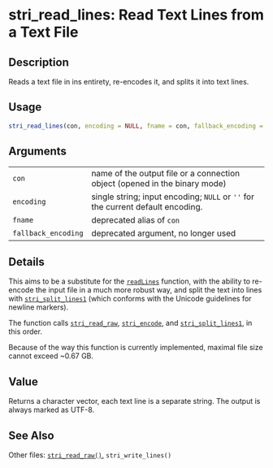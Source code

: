 # stri\_read\_lines: Read Text Lines from a Text File

## Description

Reads a text file in ins entirety, re-encodes it, and splits it into text lines.

## Usage

```r
stri_read_lines(con, encoding = NULL, fname = con, fallback_encoding = NULL)
```

## Arguments

|                     |                                                                                 |
|---------------------|---------------------------------------------------------------------------------|
| `con`               | name of the output file or a connection object (opened in the binary mode)      |
| `encoding`          | single string; input encoding; `NULL` or `''` for the current default encoding. |
| `fname`             | deprecated alias of `con`                                                       |
| `fallback_encoding` | deprecated argument, no longer used                                             |

## Details

This aims to be a substitute for the [`readLines`](https://stat.ethz.ch/R-manual/R-patched/library/base/html/readLines.html) function, with the ability to re-encode the input file in a much more robust way, and split the text into lines with [`stri_split_lines1`](stri_split_lines.md) (which conforms with the Unicode guidelines for newline markers).

The function calls [`stri_read_raw`](stri_read_raw.md), [`stri_encode`](stri_encode.md), and [`stri_split_lines1`](stri_split_lines.md), in this order.

Because of the way this function is currently implemented, maximal file size cannot exceed \~0.67 GB.

## Value

Returns a character vector, each text line is a separate string. The output is always marked as UTF-8.

## See Also

Other files: [`stri_read_raw()`,](stri_read_raw.md) `stri_write_lines()`
